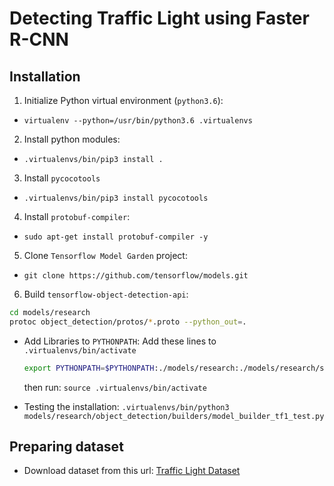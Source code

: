 # Detecting Traffic Light using Faster R-CNN

## Installation

1. Initialize Python virtual environment (`python3.6`):

- `virtualenv --python=/usr/bin/python3.6 .virtualenvs`

2. Install python modules:

- `.virtualenvs/bin/pip3 install .`

3. Install `pycocotools`

- `.virtualenvs/bin/pip3 install pycocotools`

4. Install `protobuf-compiler`:

- `sudo apt-get install protobuf-compiler -y`

5. Clone `Tensorflow Model Garden` project:

- `git clone https://github.com/tensorflow/models.git`

6. Build `tensorflow-object-detection-api`:

```bash
cd models/research
protoc object_detection/protos/*.proto --python_out=.
```

- Add Libraries to `PYTHONPATH`: Add these lines to `.virtualenvs/bin/activate`
    ```bash
    export PYTHONPATH=$PYTHONPATH:./models/research:./models/research/slim
    ```
    then run: `source .virtualenvs/bin/activate`

- Testing the installation: `.virtualenvs/bin/python3 models/research/object_detection/builders/model_builder_tf1_test.py`

## Preparing dataset

- Download dataset from this url: [Traffic Light Dataset](https://bit.ly/30sw7iy)